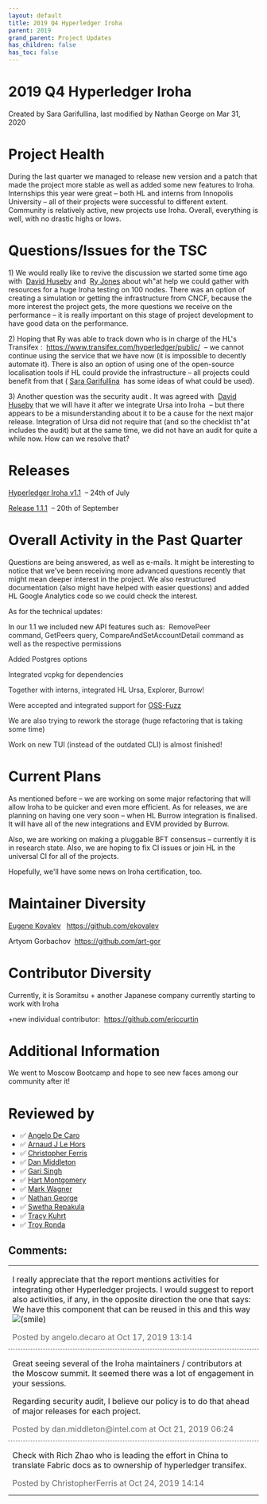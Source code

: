 ```yaml
---
layout: default
title: 2019 Q4 Hyperledger Iroha
parent: 2019
grand_parent: Project Updates
has_children: false
has_toc: false
---
```


# 2019 Q4 Hyperledger Iroha

Created by Sara Garifullina, last modified by Nathan George on Mar 31, 2020

# Project Health

During the last quarter we managed to release new version and a patch
that made the project more stable as well as added some new features to
Iroha. Internships this year were great – both HL and interns from
Innopolis University – all of their projects were successful to
different extent. Community is relatively active, new projects use
Iroha. Overall, everything is well, with no drastic highs or lows. 

# Questions/Issues for the TSC

1\) We would really like to revive the discussion we started some time
ago with  <a href="https://wiki.hyperledger.org/display/~dhuseby" class="confluence-userlink user-mention" data-username="dhuseby" data-linked-resource-id="2392216" data-linked-resource-version="2" data-linked-resource-type="userinfo" data-base-url="https://wiki.hyperledger.org">David Huseby</a> and 
<a href="https://wiki.hyperledger.org/display/~ryjones" class="confluence-userlink user-mention current-user-mention" data-username="ryjones" data-linked-resource-id="1180149" data-linked-resource-version="2" data-linked-resource-type="userinfo" data-base-url="https://wiki.hyperledger.org">Ry Jones</a> about wh"at help we could gather with resources for a huge Iroha testing on 100
nodes. There was an option of creating a simulation or getting the <span class="inline-comment-marker" ref="9175bf3f-75f1-4a1e-b1d1-b8f933873b77">infrastructure from CNCF</span>, because the more interest the project gets, the more questions
we receive on the performance – it is really important on this stage of
project development to have good data on the performance. 

2\) <span class="inline-comment-marker" ref="1325e80e-6ca5-4c3b-ad57-62aa3ff07b06">Hoping that Ry was able to
track down who is in charge of the HL's  </span> <span style="color: rgb(34,34,34);"> <span class="inline-comment-marker" ref="1325e80e-6ca5-4c3b-ad57-62aa3ff07b06">Transifex </span>:  </span>
<a href="https://www.transifex.com/hyperledger/public/" class="external-link" rel="nofollow">https://www.transifex.com/hyperledger/public/</a>  – we
cannot continue using the service that we have now (it is impossible to
decently automate it). There is also an option of using one of the
open-source localisation tools if HL could provide the infrastructure –
all projects could benefit from that (
<a href="https://wiki.hyperledger.org/display/~SaraG" class="confluence-userlink user-mention" data-username="SaraG" data-linked-resource-id="2392239" data-linked-resource-version="1" data-linked-resource-type="userinfo" data-base-url="https://wiki.hyperledger.org">Sara Garifullina</a>  has
some ideas of what could be used). 

3\) Another question was the <span class="inline-comment-marker" ref="972b80f4-8c0a-4895-b2ec-e6cf3407dd86">security audit </span>. It
was agreed with  <a href="https://wiki.hyperledger.org/display/~dhuseby" class="confluence-userlink user-mention" data-username="dhuseby" data-linked-resource-id="2392216" data-linked-resource-version="2" data-linked-resource-type="userinfo" data-base-url="https://wiki.hyperledger.org">David Huseby</a> that we
will have it after we integrate Ursa into Iroha  – but there appears to
be a misunderstanding about it to be a cause for the next major release.
Integration of Ursa did not require that (and so the checklist th"at includes the audit) but at the same time, we did not have an audit for
quite a while now. How can we resolve that? 

# Releases

<a href="https://github.com/hyperledger/iroha/releases/tag/1.1.0" class="external-link" rel="nofollow" style="text-decoration: underline;">Hyperledger Iroha v1.1</a>  – 24th
of July

<a href="https://github.com/hyperledger/iroha/releases/tag/1.1.1" class="external-link" rel="nofollow" style="text-decoration: underline;">Release 1.1.1</a>  – 20th of
September

# Overall Activity in the Past Quarter

Questions are being answered, as well as e-mails. It might be
interesting to notice that we've been receiving more advanced questions
recently that might mean deeper interest in the project. We also
restructured documentation (also might have helped with easier
questions) and added HL Google Analytics code so we could check the
interest.

As for the technical updates: 

In our 1.1 we included new API features such as:  <span style="color: rgb(36,41,46);">RemovePeer command, GetPeers
query, CompareAndSetAccountDetail command as well as the respective
permissions </span>

<span style="color: rgb(36,41,46);">Added Postgres options </span>

<span style="color: rgb(36,41,46);">Integrated vcpkg for dependencies</span>

<span style="color: rgb(36,41,46);"> <span class="inline-comment-marker" ref="fdae7435-5f01-476d-98e9-3bc9cac03c33">Together with interns,
integrated HL Ursa, Explorer, Burrow! </span>  </span>

<span style="color: rgb(36,41,46);">Were accepted and integrated support
for <a href="https://github.com/google/oss-fuzz" class="external-link" rel="nofollow">OSS-Fuzz</a></span>

<span style="color: rgb(36,41,46);">We are also trying to rework the
storage (huge refactoring that is taking some time) </span>

<span style="color: rgb(36,41,46);">Work on new TUI (instead of the
outdated CLI) is almost finished! </span>

# Current Plans

As mentioned before – we are working on some major refactoring that will
allow Iroha to be quicker and even more efficient. As for releases, we
are planning on having one very soon – when HL Burrow integration is
finalised. It will have all of the new integrations and EVM provided by Burrow. 

Also, we are working on making a pluggable BFT consensus – currently it
is in research state. Also, we are hoping to fix CI issues or join HL in
the universal CI for all of the projects. 

Hopefully, we'll have some news on Iroha certification, too. 

# <span class="inline-comment-marker" ref="0bf481d4-e63f-46c5-b372-329b538044eb">Maintainer Diversity </span>

<a href="https://wiki.hyperledger.org/display/~ekovalev" class="confluence-userlink user-mention" data-username="ekovalev" data-linked-resource-id="16327533" data-linked-resource-version="1" data-linked-resource-type="userinfo" data-base-url="https://wiki.hyperledger.org">Eugene Kovalev</a>  
<a href="https://github.com/ekovalev" class="external-link" rel="nofollow">https://github.com/ekovalev</a>

Artyom Gorbachov 
<a href="https://github.com/art-gor" class="external-link" rel="nofollow">https://github.com/art-gor</a>

# Contributor Diversity

Currently, it is Soramitsu + another Japanese company currently starting
to work with Iroha

+new individual contributor: 
<a href="https://github.com/ericcurtin" class="external-link" rel="nofollow">https://github.com/ericcurtin</a>

# Additional Information

We went to Moscow Bootcamp and hope to see new faces among our community
after it! 

# Reviewed by
-   ✅ <a href="https://wiki.hyperledger.org/display/~angelo.decaro" class="confluence-userlink user-mention" data-username="angelo.decaro" data-linked-resource-id="16327529" data-linked-resource-version="1" data-linked-resource-type="userinfo" data-base-url="https://wiki.hyperledger.org">Angelo De Caro</a>
-   ✅ <a href="https://wiki.hyperledger.org/display/~lehors" class="confluence-userlink user-mention" data-username="lehors" data-linked-resource-id="2394240" data-linked-resource-version="1" data-linked-resource-type="userinfo" data-base-url="https://wiki.hyperledger.org">Arnaud J Le Hors</a>
-   ✅ <a href="https://wiki.hyperledger.org/display/~ChristopherFerris" class="confluence-userlink user-mention" data-username="ChristopherFerris" data-linked-resource-id="2392402" data-linked-resource-version="1" data-linked-resource-type="userinfo" data-base-url="https://wiki.hyperledger.org">Christopher Ferris</a>
-   ✅
<a href="https://wiki.hyperledger.org/display/~dan.middleton@intel.com" class="confluence-userlink user-mention" data-username="dan.middleton@intel.com" data-linked-resource-id="6427025" data-linked-resource-version="2" data-linked-resource-type="userinfo" data-base-url="https://wiki.hyperledger.org">Dan Middleton</a>
-   ✅ <a href="https://wiki.hyperledger.org/display/~mastersingh24" class="confluence-userlink user-mention" data-username="mastersingh24" data-linked-resource-id="16321659" data-linked-resource-version="1" data-linked-resource-type="userinfo" data-base-url="https://wiki.hyperledger.org">Gari Singh</a>
-   ✅ <a href="https://wiki.hyperledger.org/display/~hartm" class="confluence-userlink user-mention" data-username="hartm" data-linked-resource-id="6422922" data-linked-resource-version="1" data-linked-resource-type="userinfo" data-base-url="https://wiki.hyperledger.org">Hart Montgomery</a>
-   ✅ <a href="https://wiki.hyperledger.org/display/~mwagner" class="confluence-userlink user-mention" data-username="mwagner" data-linked-resource-id="5505170" data-linked-resource-version="1" data-linked-resource-type="userinfo" data-base-url="https://wiki.hyperledger.org">Mark Wagner</a>
-   ✅ <a href="https://wiki.hyperledger.org/display/~nage" class="confluence-userlink user-mention" data-username="nage" data-linked-resource-id="2393038" data-linked-resource-version="1" data-linked-resource-type="userinfo" data-base-url="https://wiki.hyperledger.org">Nathan George</a>
-   ✅ <a href="https://wiki.hyperledger.org/display/~swetharepakula" class="confluence-userlink user-mention" data-username="swetharepakula" data-linked-resource-id="5505323" data-linked-resource-version="1" data-linked-resource-type="userinfo" data-base-url="https://wiki.hyperledger.org">Swetha Repakula</a>
-   ✅ <a href="https://wiki.hyperledger.org/display/~tkuhrt" class="confluence-userlink user-mention" data-username="tkuhrt" data-linked-resource-id="1180151" data-linked-resource-version="2" data-linked-resource-type="userinfo" data-base-url="https://wiki.hyperledger.org">Tracy Kuhrt</a>
-   ✅ <a href="https://wiki.hyperledger.org/display/~troyronda" class="confluence-userlink user-mention" data-username="troyronda" data-linked-resource-id="9110618" data-linked-resource-version="2" data-linked-resource-type="userinfo" data-base-url="https://wiki.hyperledger.org">Troy Ronda</a>



## Comments:

<table data-border="0" width="100%">
<colgroup>
<col style="width: 100%" />
</colgroup>
<tbody>
<tr class="odd">
<td><span id="comment-22382853"></span>
<p>I really appreciate that the report mentions activities for
integrating other Hyperledger projects. I would suggest to report also
activities, if any, in the opposite direction the one that says: We have
this component that can be reused in this and this way  <img
src="emoticons/smile.svg" class="emoticon emoticon-smile" data-emoticon-name="smile" alt="(smile)" /></p>
<div class="smallfont" data-align="left" style="color: #666666; width: 98%; margin-bottom: 10px;">
 Posted by angelo.decaro
at Oct 17, 2019 13:14 </div ></td>
</tr>
<tr class="even">
<td style="border-top: 1px dashed #666666"><span id="comment-24117300"></span>
<p>Great seeing several of the Iroha maintainers / contributors at the
Moscow summit. It seemed there was a lot of engagement in your
sessions.</p>
<p>Regarding security audit, I believe our policy is to do that ahead of
major releases for each project.</p>
<div class="smallfont" data-align="left" style="color: #666666; width: 98%; margin-bottom: 10px;">
Posted by dan.middleton@intel.com at Oct 21, 2019 06:24 </div ></td>
</tr>
<tr class="odd">
<td style="border-top: 1px dashed #666666"><span id="comment-24772983"></span>
<p>Check with <span>Rich Zhao </span> who is leading the effort in China
to translate Fabric docs as to ownership of hyperledger transifex.</p>
<div class="smallfont" data-align="left" style="color: #666666; width: 98%; margin-bottom: 10px;">
Posted by ChristopherFerris at Oct 24, 2019 14:14 </div ></td>
</tr>
</tbody>
</table>




